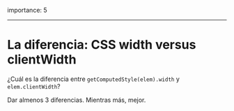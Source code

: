 importance: 5

---

# La diferencia: CSS width versus clientWidth

¿Cuál es la diferencia entre `getComputedStyle(elem).width` y `elem.clientWidth`?

Dar almenos 3 diferencias. Mientras más, mejor.
